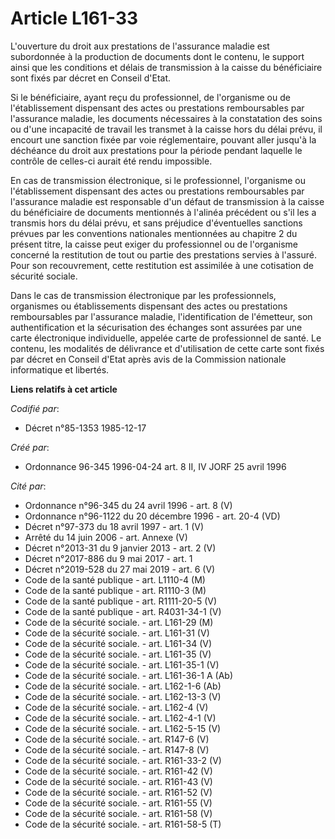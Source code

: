 # Article L161-33

L'ouverture du droit aux prestations de l'assurance maladie est subordonnée à la production de documents dont le contenu, le
support ainsi que les conditions et délais de transmission à la caisse du bénéficiaire sont fixés par décret en Conseil
d'Etat.

Si le bénéficiaire, ayant reçu du professionnel, de l'organisme ou de l'établissement dispensant des actes ou prestations
remboursables par l'assurance maladie, les documents nécessaires à la constatation des soins ou d'une incapacité de travail
les transmet à la caisse hors du délai prévu, il encourt une sanction fixée par voie réglementaire, pouvant aller jusqu'à la
déchéance du droit aux prestations pour la période pendant laquelle le contrôle de celles-ci aurait été rendu impossible.

En cas de transmission électronique, si le professionnel, l'organisme ou l'établissement dispensant des actes ou prestations
remboursables par l'assurance maladie est responsable d'un défaut de transmission à la caisse du bénéficiaire de documents
mentionnés à l'alinéa précédent ou s'il les a transmis hors du délai prévu, et sans préjudice d'éventuelles sanctions prévues
par les conventions nationales mentionnées au chapitre 2 du présent titre, la caisse peut exiger du professionnel ou de
l'organisme concerné la restitution de tout ou partie des prestations servies à l'assuré. Pour son recouvrement, cette
restitution est assimilée à une cotisation de sécurité sociale.

Dans le cas de transmission électronique par les professionnels, organismes ou établissements dispensant des actes ou
prestations remboursables par l'assurance maladie, l'identification de l'émetteur, son authentification et la sécurisation
des échanges sont assurées par une carte électronique individuelle, appelée carte de professionnel de santé. Le contenu, les
modalités de délivrance et d'utilisation de cette carte sont fixés par décret en Conseil d'Etat après avis de la Commission
nationale informatique et libertés.

**Liens relatifs à cet article**

_Codifié par_:

  - Décret n°85-1353 1985-12-17

_Créé par_:

  - Ordonnance 96-345 1996-04-24 art. 8 II, IV JORF 25 avril 1996

_Cité par_:

  - Ordonnance n°96-345 du 24 avril 1996 - art. 8 (V)
  - Ordonnance n°96-1122 du 20 décembre 1996 - art. 20-4 (VD)
  - Décret n°97-373 du 18 avril 1997 - art. 1 (V)
  - Arrêté du 14 juin 2006 - art. Annexe (V)
  - Décret n°2013-31 du 9 janvier 2013 - art. 2 (V)
  - Décret n°2017-886 du 9 mai 2017 - art. 1
  - Décret n°2019-528 du 27 mai 2019 - art. 6 (V)
  - Code de la santé publique - art. L1110-4 (M)
  - Code de la santé publique - art. R1110-3 (M)
  - Code de la santé publique - art. R1111-20-5 (V)
  - Code de la santé publique - art. R4031-34-1 (V)
  - Code de la sécurité sociale. - art. L161-29 (M)
  - Code de la sécurité sociale. - art. L161-31 (V)
  - Code de la sécurité sociale. - art. L161-34 (V)
  - Code de la sécurité sociale. - art. L161-35 (V)
  - Code de la sécurité sociale. - art. L161-35-1 (V)
  - Code de la sécurité sociale. - art. L161-36-1 A (Ab)
  - Code de la sécurité sociale. - art. L162-1-6 (Ab)
  - Code de la sécurité sociale. - art. L162-13-3 (V)
  - Code de la sécurité sociale. - art. L162-4 (V)
  - Code de la sécurité sociale. - art. L162-4-1 (V)
  - Code de la sécurité sociale. - art. L162-5-15 (V)
  - Code de la sécurité sociale. - art. R147-6 (V)
  - Code de la sécurité sociale. - art. R147-8 (V)
  - Code de la sécurité sociale. - art. R161-33-2 (V)
  - Code de la sécurité sociale. - art. R161-42 (V)
  - Code de la sécurité sociale. - art. R161-43 (V)
  - Code de la sécurité sociale. - art. R161-52 (V)
  - Code de la sécurité sociale. - art. R161-55 (V)
  - Code de la sécurité sociale. - art. R161-58 (V)
  - Code de la sécurité sociale. - art. R161-58-5 (T)
